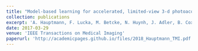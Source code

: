 ```yaml
---
title: "Model-based learning for accelerated, limited-view 3-d photoacoustic tomography"
collection: publications
excerpt: 'A. Hauptmann, F. Lucka, M. Betcke, N. Huynh, J. Adler, B. Cox, P. Beard, S. Ourselin, S. Arridge'
date: 2017-03-29
venue: 'IEEE Transactions on Medical Imaging'
paperurl: 'http://academicpages.github.io/files/2018_Hauptmann_TMI.pdf'
--- 
```


